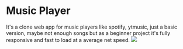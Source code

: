 # Music Player
It's a clone web app for music players like spotify, ytmusic, just a basic version, maybe not enough songs but as a beginner project it's fully responsive and fast to load at a average net speed.
![](https://img.shields.io/github/languages/code-size/utkarsh-dixit-git/MusicPlayer?style=for-the-badge)
